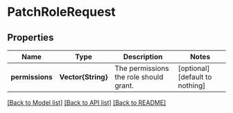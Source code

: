 # PatchRoleRequest


## Properties
Name | Type | Description | Notes
------------ | ------------- | ------------- | -------------
**permissions** | **Vector{String}** | The permissions the role should grant. | [optional] [default to nothing]


[[Back to Model list]](../README.md#models) [[Back to API list]](../README.md#api-endpoints) [[Back to README]](../README.md)


